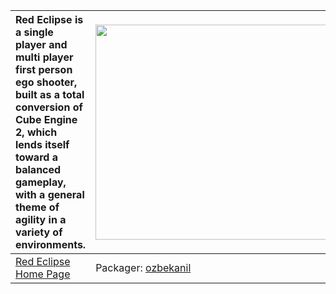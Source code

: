 | Red Eclipse is a single player and multi player first person ego shooter, built as a total conversion of Cube Engine 2, which lends itself toward a balanced gameplay, with a general theme of agility in a variety of environments. | <a href='http://www.youtube.com/watch?feature=player_embedded&v=mjHVb3z72tM' target='_blank'><img src='http://img.youtube.com/vi/mjHVb3z72tM/0.jpg' width='425' height=344 /></a> |
|:-------------------------------------------------------------------------------------------------------------------------------------------------------------------------------------------------------------------------------------|:----------------------------------------------------------------------------------------------------------------------------------------------------------------------------------|
|[Red Eclipse Home Page](http://www.redeclipse.net/)| Packager: [ozbekanil](ozbekanil.md) |